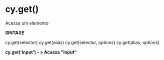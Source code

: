 # cy.get()

Acessa um elemento


**SINTAXE**


cy.get(selector)
cy.get(alias)
cy.get(selector, options)
cy.get(alias, options)

**cy.get('input') - > Acessa "input"**